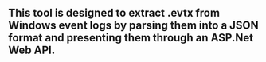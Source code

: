 ## This tool is designed to extract .evtx from Windows event logs by parsing them into a JSON format and presenting them through an ASP.Net Web API.
